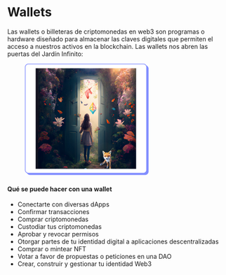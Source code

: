 # Wallets

Las wallets o billeteras de criptomonedas en web3 son programas o hardware diseñado para almacenar las claves digitales que permiten el acceso a nuestros activos en la blockchain. Las wallets nos abren las puertas del Jardín Infinito:

<figure><img src="../../.gitbook/assets/EDP_mod1_7_gb.png" alt="" width="282"><figcaption></figcaption></figure>

#### Qué se puede hacer con una wallet

* Conectarte con diversas dApps
* Confirmar transacciones
* Comprar criptomonedas
* Custodiar tus criptomonedas
* Aprobar y revocar permisos
* Otorgar partes de tu identidad digital a aplicaciones descentralizadas
* Comprar o mintear NFT
* Votar a favor de propuestas o peticiones en una DAO
* Crear, construir y gestionar tu identidad Web3
